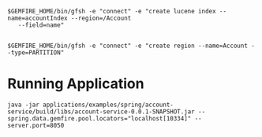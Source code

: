 

```shell
$GEMFIRE_HOME/bin/gfsh -e "connect" -e "create lucene index --name=accountIndex --region=/Account 
   --field=name"
```


```shell

```

```shell
$GEMFIRE_HOME/bin/gfsh -e "connect" -e "create region --name=Account --type=PARTITION"
```





# Running Application


```shell
java -jar applications/examples/spring/account-service/build/libs/account-service-0.0.1-SNAPSHOT.jar --spring.data.gemfire.pool.locators="localhost[10334]" --server.port=8050
```